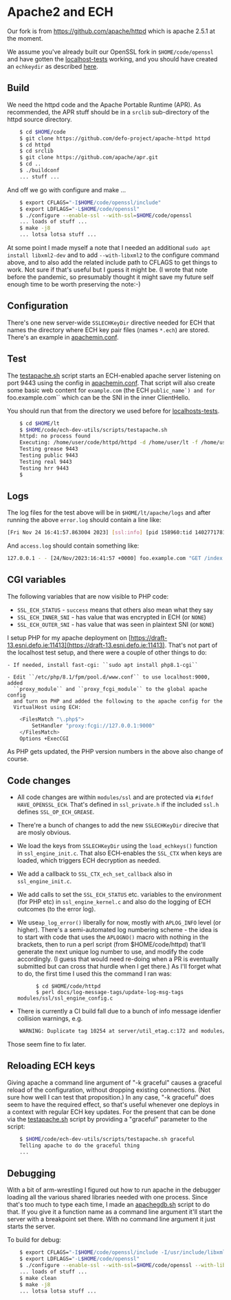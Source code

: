 
# Apache2 and ECH

Our fork is from https://github.com/apache/httpd which is apache 2.5.1 at the moment.

We assume you've already built our OpenSSL fork in ``$HOME/code/openssl`` and
have gotten the [localhost-tests](localhost-tests.md) working, and you
should have created an ``echkeydir`` as described [here](../README.md#server-configs-preface---key-rotation-and-slightly-different-file-names).

## Build

We need the httpd code and the Apache Portable Runtime (APR).  As recommended,
the APR stuff should be in a ``srclib`` sub-directory of the httpd
source directory.

```bash
    $ cd $HOME/code
    $ git clone https://github.com/defo-project/apache-httpd httpd
    $ cd httpd
    $ cd srclib
    $ git clone https://github.com/apache/apr.git
    $ cd ..
    $ ./buildconf
    ... stuff ...
```

And off we go with configure and make ...

```bash
    $ export CFLAGS="-I$HOME/code/openssl/include"
    $ export LDFLAGS="-L$HOME/code/openssl"
    $ ./configure --enable-ssl --with-ssl=$HOME/code/openssl
    ... loads of stuff ...
    $ make -j8
    ... lotsa lotsa stuff ...
```

At some point I made myself a note that I needed an additional ``sudo apt
install libxml2-dev`` and to add ``--with-libxml2`` to the configure command
above, and to also add the related include path to CFLAGS to get things to
work.  Not sure if that's useful but I guess it might be. (I wrote that note
before the pandemic, so presumably thought it might save my future self enough
time to be worth preserving the note:-)

## Configuration

There's one new server-wide ``SSLECHKeyDir`` directive needed for ECH that
names the directory where ECH key pair files (names ``*.ech``) are stored.
There's an example in [apachemin.conf](../configs/apachemin.conf). 

## Test

The [testapache.sh](../scripts/testapache.sh) script starts an ECH-enabled
apache server listening on port 9443 using the config in
[apachemin.conf](../configs/apachemin.conf). That script will also create some
basic web content for ``example.com`` (the ECH ``public_name`) and for
``foo.example.com`` which can be the SNI in the inner ClientHello.

You should run that from the directory we used before for
[localhosts-tests](../howtos/localhost-tests.md).

```bash
    $ cd $HOME/lt
    $ $HOME/code/ech-dev-utils/scripts/testapache.sh
    httpd: no process found
    Executing: /home/user/code/httpd/httpd -d /home/user/lt -f /home/user/code/ech-dev-utils/configs/apachemin.conf
    Testing grease 9443
    Testing public 9443
    Testing real 9443
    Testing hrr 9443
    $
```

## Logs

The log files for the test above will be in ``$HOME/lt/apache/logs`` and after
running the above ``error.log`` should contain a line like:

```bash
[Fri Nov 24 16:41:57.863004 2023] [ssl:info] [pid 158960:tid 140277178160832] [client 127.0.0.1:53180] AH10240: ECH success outer_sni: example.com inner_sni: foo.example.com
```

And ``access.log`` should contain something like:

```bash
127.0.0.1 - - [24/Nov/2023:16:41:57 +0000] foo.example.com "GET /index.html HTTP/1.1" 200 "-" "-"
```

## CGI variables

The following variables that are now visible to PHP code:

- ``SSL_ECH_STATUS`` - ``success`` means that others also mean what they say
- ``SSL_ECH_INNER_SNI`` - has value that was encrypted in ECH (or ``NONE``)
- ``SSL_ECH_OUTER_SNI`` - has value that was seen in plaintext SNI (or ``NONE``)

I setup PHP for my apache deployment on
[https://draft-13.esni.defo.ie:11413](https://draft-13.esni.defo.ie:11413).
That's not part of the localhost test setup, and there were a couple of other 
things to do:

    - If needed, install fast-cgi: ``sudo apt install php8.1-cgi``

    - Edit ``/etc/php/8.1/fpm/pool.d/www.conf`` to use localhost:9000, added
      ``proxy_module`` and ``proxy_fcgi_module`` to the global apache config
      and turn on PHP and added the following to the apache config for the
      VirtualHost using ECH: 

```bash
    <FilesMatch "\.php$">
        SetHandler "proxy:fcgi://127.0.0.1:9000"
    </FilesMatch>
    Options +ExecCGI
```

As PHP gets updated, the PHP version numbers in the above also change of course.

## Code changes

- All code changes are within ``modules/ssl`` and are protected via ``#ifdef
  HAVE_OPENSSL_ECH``.  That's defined in ``ssl_private.h`` if the included
``ssl.h`` defines ``SSL_OP_ECH_GREASE``.

- There're a bunch of changes to add the new ``SSLECHKeyDir`` direcive that
  are mosly obvious.

- We load the keys from ``SSLECHKeyDir`` using the ``load_echkeys()`` function in
  ``ssl_engine_init.c``. That also ECH-enables the ``SSL_CTX`` when keys are
  loaded, which triggers ECH decryption as needed.

- We add a callback to ``SSL_CTX_ech_set_callback`` also in ``ssl_engine_init.c``.

- We add calls to set the ``SSL_ECH_STATUS`` etc. variables to the environment
(for PHP etc) in ``ssl_engine_kernel.c`` and also do the logging of ECH outcomes
(to the error log).

- We use``ap_log_error()`` liberally for now, mostly with ``APLOG_INFO`` level
  (or higher).  There's a semi-automated log numbering scheme - the idea is to
start with code that uses the ``APLOGNO()`` macro with nothing in the brackets,
then to run a perl script (from $HOME/code/httpd) that'll generate the next
unique log number to use, and modify the code accordingly. (I guess that would
need re-doing when a PR is eventually submitted but can cross that hurdle when
I get there.) As I'll forget what to do, the first time I used this the command
I ran was:

            $ cd $HOME/code/httpd
            $ perl docs/log-message-tags/update-log-msg-tags modules/ssl/ssl_engine_config.c

- There is currently a CI build fall due to a bunch of info message idenfier
  collision warnings, e.g.

```bash
    WARNING: Duplicate tag 10254 at server/util_etag.c:172 and modules/ssl/ssl_engine_init.c:215
```
Those seem fine to fix later.

## Reloading ECH keys

Giving apache a command line argument of "-k graceful" causes a graceful reload
of the configuration, without dropping existing connections.  (Not sure how
well I can test that proposition.) In any case, "-k graceful" does seem to have
the required effect, so that's useful whenever one deploys in a context with
regular ECH key updates. For the present that can be done via the
[testapache.sh](../scripts/testapache.sh) script by providing a "graceful"
parameter to the script:

```bash
    $ $HOME/code/ech-dev-utils/scripts/testapache.sh graceful
    Telling apache to do the graceful thing
    ...
```

## Debugging

With a bit of arm-wrestling I figured out how to run apache in the debugger
loading all the various shared libraries needed with one process.  Since that's
too much to type each time, I made an [apachegdb.sh](../scripts/apachegdb.sh)
script to do that. If you give it a function name as a command line argument
it'll start the server with a breakpoint set there. With no command line
argument it just starts the server.

To build for debug:

```bash
    $ export CFLAGS="-I$HOME/code/openssl/include -I/usr/include/libxml2 -g"
    $ export LDFLAGS="-L$HOME/code/openssl"
    $ ./configure --enable-ssl --with-ssl=$HOME/code/openssl --with-libxml2
    ... loads of stuff ...
    $ make clean 
    $ make -j8
    ... lotsa lotsa stuff ...
```
